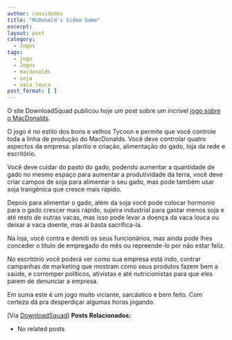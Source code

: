 ```yaml
---
author: convidados
title: "McDonald's Video Game"
excerpt:
layout: post
category:
  - Jogos
tags:
  - jogo
  - Jogos
  - macdonalds
  - soja
  - vaca_louca
post_format: [ ]
---
```

O site DownloadSquad publicou hoje um post sobre um incrivel [jogo sobre o MacDonalds][1].

O jogo é no estilo dos bons e velhos Tycoon e permite que você controle toda a linha de produção do MacDonalds. Você deve controlar quatro aspectos da empresa: plantio e criação, alimentação do gado, loja da rede e escritório.

Você deve cuidar do pasto do gado, podendo aumentar a quantidade de gado no mesmo espaço para aumentar a produtividade da terra, você deve criar campos de soja para alimentar o seu gado, mas pode também usar soja trangênica que cresce mais rápido.

Depois para alimentar o gado, além da soja você pode colocar hormonio para o gado crescer mais rápido, sujeira industrial para gastar menos soja e até resto de outras vacas, mas isso pode levar a doença da vaca louca ou deixar a vaca doente, mas ai basta sacrifica-la.

Na loja, você contra e demiti os seus funcionários, mas ainda pode lhes conceder o titulo de empregado do mês ou repreende-lo por não estar feliz.

No escritório você poderá ver como sua empresa está indo, contrar campanhas de marketing que mostram como seus produtos fazem bem a saúde, e corromper políticos, ativistas e até nutricionistas para que eles parem de denunciar a empresa.

Em suma este é um jogo muito viciante, sarcástico e bem feito. Com certeza dá pra desperdiçar algumas horas jogando.

[Via [DownloadSquad][2]] 
**Posts Relacionados:** 
*   No related posts












 [1]: http://www.mcvideogame.com/index-eng.html "MacDonald's video Game"
 [2]: http://www.downloadsquad.com/2007/02/15/mcdonalds-todays-time-waster/ "McDonald's Video Game - Today's Time-Waster"





